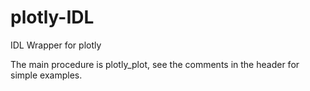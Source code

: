 # plotly-IDL
IDL Wrapper for plotly

The main procedure is plotly_plot, see the comments in the header for simple examples.
